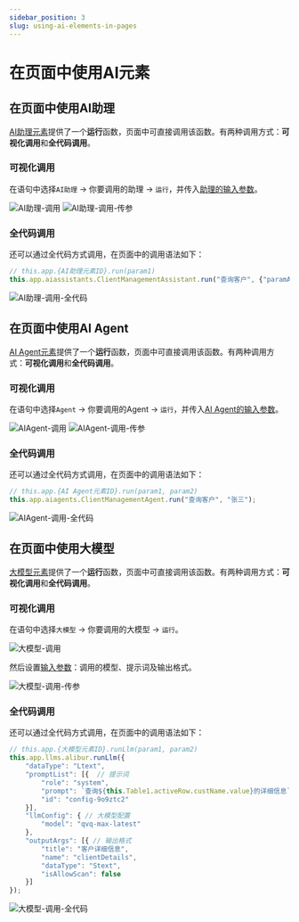 ```yaml
---
sidebar_position: 3
slug: using-ai-elements-in-pages
---
```


# 在页面中使用AI元素

## 在页面中使用AI助理

[AI助理元素](../ai-assistant)提供了一个**运行**函数，页面中可直接调用该函数。有两种调用方式：**可视化调用**和**全代码调用**。

### 可视化调用

在语句中选择`AI助理` → 你要调用的助理 → `运行`，并传入[助理的输入参数](../ai-assistant/ai-assistant-input-output#input-parameters)。

![AI助理-调用](./img/call-assistant-in-page.png)
![AI助理-调用-传参](./img/call-assistant-in-page-input.png)

### 全代码调用
还可以通过全代码方式调用，在页面中的调用语法如下：

```javascript
// this.app.{AI助理元素ID}.run(param1)
this.app.aiassistants.ClientManagementAssistant.run("查询客户", {"paramA": "张三"});
```

![AI助理-调用-全代码](./img/call-assistant-in-page-code.png)

## 在页面中使用AI Agent
[AI Agent元素](../ai-agent)提供了一个**运行**函数，页面中可直接调用该函数。有两种调用方式：**可视化调用**和**全代码调用**。

### 可视化调用

在语句中选择`Agent` → 你要调用的Agent → `运行`，并传入[AI Agent的输入参数](../ai-agent/agent-input-output#configure-input-variables)。

![AIAgent-调用](./img/call-agent-in-page.png)
![AIAgent-调用-传参](./img/call-agent-in-page-input.png)

### 全代码调用
还可以通过全代码方式调用，在页面中的调用语法如下：

```javascript
// this.app.{AI Agent元素ID}.run(param1, param2)
this.app.aiagents.ClientManagementAgent.run("查询客户", "张三");
```

![AIAgent-调用-全代码](./img/call-agent-in-page-code.png)

## 在页面中使用大模型
[大模型元素](../ai-llm)提供了一个**运行**函数，页面中可直接调用该函数。有两种调用方式：**可视化调用**和**全代码调用**。

### 可视化调用

在语句中选择`大模型` → 你要调用的大模型 → `运行`。

![大模型-调用](./img/call-llm-in-page.png)

然后设置[输入参数](../ai-llm/llm-input-output#call-llm-input)：调用的模型、提示词及输出格式。

![大模型-调用-传参](./img/call-llm-in-page-input.gif)

### 全代码调用
还可以通过全代码方式调用，在页面中的调用语法如下：

```javascript
// this.app.{大模型元素ID}.runLlm(param1, param2)
this.app.llms.alibur.runLlm({
    "dataType": "Ltext",
    "promptList": [{  // 提示词
        "role": "system",
        "prompt": `查询${this.Table1.activeRow.custName.value}的详细信息`,
        "id": "config-9o9ztc2"
    }],
    "llmConfig": { // 大模型配置
        "model": "qvq-max-latest"
    },
    "outputArgs": [{ // 输出格式
        "title": "客户详细信息",
        "name": "clientDetails",
        "dataType": "Stext",
        "isAllowScan": false
    }]
});
```

![大模型-调用-全代码](./img/call-llm-in-page-code.png)
